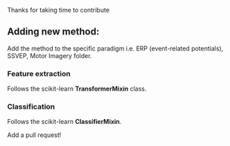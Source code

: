 Thanks for taking time to contribute

## Adding new method:

Add the method to the specific paradigm i.e. ERP (event-related potentials), SSVEP, Motor Imagery folder.

### Feature extraction 
Follows the scikit-learn **TransformerMixin** class.

### Classification 
Follows the scikit-learn **ClassifierMixin**.


Add a pull request!
